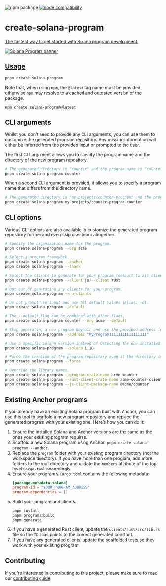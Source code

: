 <img src="https://badgen.net/npm/v/create-solana-program" alt="npm package"></a> <a href="https://nodejs.org/en/about/previous-releases"><img src="https://img.shields.io/node/v/create-solana-program" alt="node compatibility"></a>
# create-solana-program <a href="https://npmjs.com/package/create-solana-program">

The fastest way to get started with Solana program development.

![Solana Program banner](https://github.com/solana-program/create-solana-program/assets/3642397/ebd0c01e-52d3-45ef-b1f3-e07bee53ab13)

## Usage

```sh
pnpm create solana-program
```

Note that, when using `npm`, the `@latest` tag name must be provided, otherwise `npm` may resolve to a cached and outdated version of the package.

```sh
npm create solana-program@latest
```

## CLI arguments

Whilst you don't need to provide any CLI arguments, you can use them to customize the generated program repository. Any missing information will either be inferred from the provided input or prompted to the user.

The first CLI argument allows you to specify the program name and the directory of the new program repository.

```sh
# The generated directory is "counter" and the program name is "counter".
pnpm create solana-program counter
```

When a second CLI argument is provided, it allows you to specify a program name that differs from the directory name.

```sh
# The generated directory is "my-projects/counter-program" and the program name is "counter".
pnpm create solana-program my-projects/counter-program counter
```

## CLI options

Various CLI options are also available to customize the generated program repository further and even skip user input altogether.

```sh
# Specify the organization name for the program.
pnpm create solana-program --org acme

# Select a program framework.
pnpm create solana-program --anchor
pnpm create solana-program --shank

# Select the clients to generate for your program (default to all clients).
pnpm create solana-program --client js --client rust

# Opt out of generating any clients for your program.
pnpm create solana-program --no-clients

# Do not prompt use input and use all default values (alias: -d).
pnpm create solana-program --default

# The --default flag can be combined with other flags.
pnpm create solana-program counter --org acme --default

# Skip generating a new program keypair and use the provided address instead.
pnpm create solana-program --address "MyProgram11111111111111111"

# Use a specific Solana version instead of detecting the one installed on the system.
pnpm create solana-program --solana 1.18

# Force the creation of the program repository even if the directory is not empty.
pnpm create solana-program --force

# Override the library names.
pnpm create solana-program --program-crate-name acme-counter
pnpm create solana-program --rust-client-crate-name acme-counter-client
pnpm create solana-program --js-client-package-name @acme/counter
```

## Existing Anchor programs

If you already have an existing Solana program built with Anchor, you can use this tool to scaffold a new program repository and replace the generated program with your existing one. Here’s how you can do it:

1. Ensure the installed Solana and Anchor versions are the same as the ones your existing program requires.
2. Scaffold a new Solana program using Anchor. `pnpm create solana-program --anchor`.
3. Replace the `program` folder with your existing program directory (not the workspace directory). If you have more than one program, add more folders to the root directory and update the `members` attribute of the top-level `Cargo.toml` accordingly.
4. Ensure your program’s `Cargo.toml` contains the following metadata:
   ```toml
   [package.metadata.solana]
   program-id = "YOUR_PROGRAM_ADDRESS"
   program-dependencies = []
   ```
5. Build your program and clients.
   ```sh
   pnpm install
   pnpm programs:build
   pnpm generate
   ```
6. If you have a generated Rust client, update the `clients/rust/src/lib.rs` file so the `ID` alias points to the correct generated constant.
7. If you have any generated clients, update the scaffolded tests so they work with your existing program.

## Contributing

If you're interested in contributing to this project, please make sure to read our [contributing guide](./CONTRIBUTING.md).
